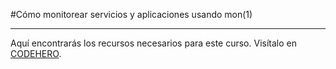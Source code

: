 #Cómo monitorear servicios y aplicaciones usando mon(1)
***

Aquí encontrarás los recursos necesarios para este curso.
Visítalo en [CODEHERO](http://codehero.co/como-monitorear-servicios-y-aplicaciones-usando-mon/).
